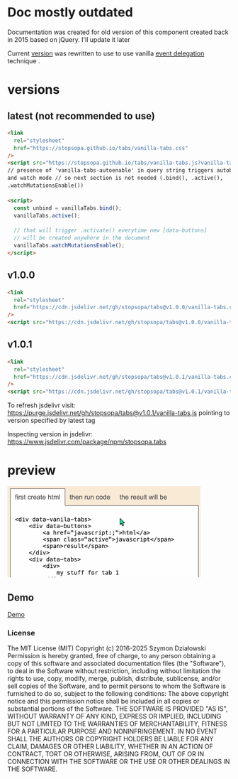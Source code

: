 # Doc mostly outdated

Documentation was created for old version of this component created back in 2015 based on jQuery.
I'll update it later

Current [version](https://stopsopa.github.io/tabs/) was rewritten to use to use vanilla [event delegation](https://developer.mozilla.org/en-US/docs/Learn/JavaScript/Building_blocks/Event_bubbling#event_delegation) technique
.

# versions

## latest (not recommended to use)

```html
<link
  rel="stylesheet"
  href="https://stopsopa.github.io/tabs/vanilla-tabs.css"
/>
<script src="https://stopsopa.github.io/tabs/vanilla-tabs.js?vanilla-tabs-autoenable"></script>
// presence of 'vanilla-tabs-autoenable' in query string triggers autobinding
and watch mode // so next section is not needed (.bind(), .active(),
.watchMutationsEnable())

<script>
  const unbind = vanillaTabs.bind();
  vanillaTabs.active();

  // that will trigger .activate() everytime new [data-buttons]
  // will be created anywhere in the document
  vanillaTabs.watchMutationsEnable();
</script>
```

## v1.0.0

```html
<link
  rel="stylesheet"
  href="https://cdn.jsdelivr.net/gh/stopsopa/tabs@v1.0.0/vanilla-tabs.css"
/>
<script src="https://cdn.jsdelivr.net/gh/stopsopa/tabs@v1.0.0/vanilla-tabs.js"></script>
```

## v1.0.1

```html
<link
  rel="stylesheet"
  href="https://cdn.jsdelivr.net/gh/stopsopa/tabs@v1.0.1/vanilla-tabs.css"
/>
<script src="https://cdn.jsdelivr.net/gh/stopsopa/tabs@v1.0.1/vanilla-tabs.js?vanilla-tabs-autoenable"></script>
```

To refresh jsdelivr visit: https://purge.jsdelivr.net/gh/stopsopa/tabs@v1.0.1/vanilla-tabs.js
pointing to version specified by latest tag

Inspecting version in jsdelivr: https://www.jsdelivr.com/package/npm/stopsopa.tabs

# preview

![ScreenShot](tabs.gif)

## Demo

[Demo](https://stopsopa.github.io/tabs/)

### License

The MIT License (MIT)
Copyright (c) 2016-2025 Szymon Działowski
Permission is hereby granted, free of charge, to any person obtaining a copy of this software and associated documentation files (the "Software"), to deal in the Software without restriction, including without limitation the rights to use, copy, modify, merge, publish, distribute, sublicense, and/or sell copies of the Software, and to permit persons to whom the Software is furnished to do so, subject to the following conditions:
The above copyright notice and this permission notice shall be included in all copies or substantial portions of the Software.
THE SOFTWARE IS PROVIDED "AS IS", WITHOUT WARRANTY OF ANY KIND, EXPRESS OR IMPLIED, INCLUDING BUT NOT LIMITED TO THE WARRANTIES OF MERCHANTABILITY, FITNESS FOR A PARTICULAR PURPOSE AND NONINFRINGEMENT. IN NO EVENT SHALL THE AUTHORS OR COPYRIGHT HOLDERS BE LIABLE FOR ANY CLAIM, DAMAGES OR OTHER LIABILITY, WHETHER IN AN ACTION OF CONTRACT, TORT OR OTHERWISE, ARISING FROM, OUT OF OR IN CONNECTION WITH THE SOFTWARE OR THE USE OR OTHER DEALINGS IN THE SOFTWARE.
